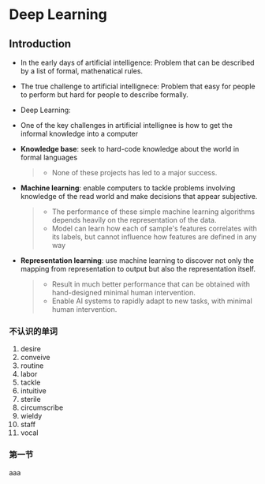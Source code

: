 # Deep Learning  
## Introduction

* In the early days of artificial intelligence: Problem that can be described by a list of formal, mathenatical rules. 

* The true challenge to artificial intellignece: Problem that easy for people to perform but hard for people to describe formally.

* Deep Learning:

* One of the key challenges in artificial intellignee is how to get the informal knowledge into a computer
* **Knowledge base**: seek to hard-code knowledge about the world in formal languages
    > * None of these projects has led to a major success.
* **Machine learning**: enable computers to tackle problems involving knowledge of the read world and make decisions that appear subjective.
    > * The performance of these simple machine learning algorithms depends heavily on the representation of the data.
    > * Model can learn how each of sample's features correlates with its labels, but cannot influence how features are defined in any way
* **Representation learning**: use machine learning to discover not only the mapping from representation to output but also the representation itself. 
    > * Result in much better performance that can be obtained with hand-designed minimal human intervention.
    > * Enable AI systems to rapidly adapt to new tasks, with minimal human intervention.

### 不认识的单词
1. desire 
2. conveive
3. routine
4. labor
5. tackle 
6. intuitive
7. sterile
8. circumscribe
9. wieldy
10. staff
11. vocal
### 第一节  
aaa  